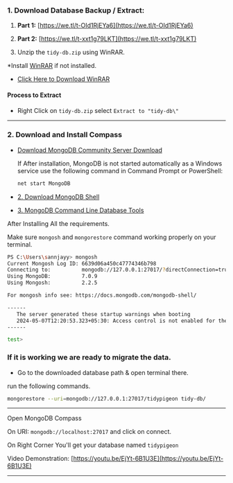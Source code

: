 
### 1. Download Database Backup / Extract: 
1. **Part 1:** [https://we.tl/t-OId1RjEYa6](https://we.tl/t-OId1RjEYa6)
2. **Part 2:** [https://we.tl/t-xxt1g79LKT](https://we.tl/t-xxt1g79LKT)

3. Unzip the `tidy-db.zip` using WinRAR.

*Install [WinRAR](https://www.win-rar.com/download.html?&L=0) if not installed.

- [Click Here to Download WinRAR](https://www.win-rar.com/fileadmin/winrar-versions/winrar/winrar-x64-700.exe)


#### Process to Extract
-  Right Click on `tidy-db.zip` select `Extract to "tidy-db\"`

---

### 2. Download and Install Compass

- [Download MongoDB Community Server Download](https://www.mongodb.com/try/download/community)

    If After installation, MongoDB is not started automatically as a Windows service use the following command in Command Prompt or PowerShell:

    ```bash
    net start MongoDB
    ```


- [2. Download MongoDB Shell](https://www.mongodb.com/try/download/shell)

- [3. MongoDB Command Line Database Tools](https://www.mongodb.com/try/download/database-tools)





After Installing All the requirements. 

Make sure `mongosh` and `mongorestore` command working properly on your terminal.


```bash
PS C:\Users\sannjayy> mongosh
Current Mongosh Log ID: 6639d06a450c47774346b798
Connecting to:          mongodb://127.0.0.1:27017/?directConnection=true&serverSelectionTimeoutMS=2000&appName=mongosh+2.2.5
Using MongoDB:          7.0.9
Using Mongosh:          2.2.5

For mongosh info see: https://docs.mongodb.com/mongodb-shell/

------
   The server generated these startup warnings when booting
   2024-05-07T12:20:53.323+05:30: Access control is not enabled for the database. Read and write access to data and configuration is unrestricted
------

test>
```



### If it is working we are ready to migrate the data.

- Go to the downloaded database path & open terminal there.

run the following commands.

```bash
mongorestore --uri=mongodb://127.0.0.1:27017/tidypigeon tidy-db/
```

----
Open MongoDB Compass

On URI: `mongodb://localhost:27017` and click on connect.

On Right Corner You'll get your database named `tidypigeon`


Video Demonstration: 
[https://youtu.be/EjYt-6B1U3E](https://youtu.be/EjYt-6B1U3E)

---

